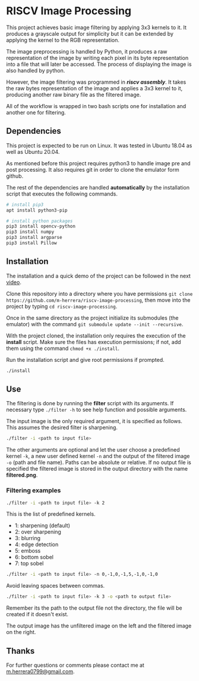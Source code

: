 # RISCV Image Processing

This project achieves basic image filtering by applying 3x3 kernels to it. It produces a 
grayscale output for simplicity but it can be extended by applying the kernel to the RGB 
representation. 

The image preprocessing is handled by Python, it produces a raw representation of the image
by writing each pixel in its byte representation into a file that will later be accessed.
The process of displaying the image is also handled by python.
 
However, the image filtering was programmed in **_riscv assembly_**. It takes the raw bytes 
representation of the image and applies a 3x3 kernel to it, producing another raw binary file
as the filtered image.

All of the workflow is wrapped in two bash scripts one for installation and another one for 
filtering. 


## Dependencies
This project is expected to be run on Linux. It was tested in Ubuntu 18.04 as well as Ubuntu 20.04. 
 
As mentioned before this project requires python3 to handle image pre and post processing. It also 
requires git in order to clone the emulator form github.

The rest of the dependencies are handled **automatically** by the installation script that executes
the following commands.

```bash
# install pip3
apt install python3-pip

# install python packages
pip3 install opencv-python
pip3 install numpy
pip3 install argparse
pip3 install Pillow
```

## Installation
The installation and a quick demo of the project can be followed in the next [video](https://www.youtube.com/watch?v=4rwYiPecA10&t=3s).

Clone this repository into a directory where you have permissions `git clone https://github.com/m-herrera/riscv-image-processing`,
then move into the project by typing `cd riscv-image-processing`. 

Once in the same directory as the project initialize its submodules (the emulator) with the command
`git submodule update --init --recursive`. 
 
With the project cloned, the installation only requires the execution of the **install** script. Make sure the files has 
execution permissions; if not, add them using the command `chmod +x ./install`.

Run the installation script and give root permissions if prompted.
```bash
./install
```
## Use

The filtering is done by running the **filter** script with its arguments. If necessary type `./filter -h`
to see help function and possible arguments.

The input image is the only required argument, it is specified as follows. This assumes the desired filter is 
sharpening.
```bash
./filter -i <path to input file>
```

The other arguments are optional and let the user choose a predefined kernel `-k`, a new user
defined kernel `-n` and the output of the filtered image `-o` (path and file name). Paths can be 
absolute or relative. If no output file is specified the filtered image is stored in the output 
directory with the name **filtered.png**.
### Filtering examples

```bash
./filter -i <path to input file> -k 2
```
This is the list of predefined kernels.

- 1: sharpening (default)
- 2: over sharpening
- 3: blurring
- 4: edge detection
- 5: emboss
- 6: bottom sobel
- 7: top sobel

```bash
./filter -i <path to input file> -n 0,-1,0,-1,5,-1,0,-1,0
```
Avoid leaving spaces between commas.
```bash
./filter -i <path to input file> -k 3 -o <path to output file>
```
Remember its the path to the output file not the directory, the file will be created if it doesn't exist.

The output image has the unfiltered image on the left and the filtered image on the right. 

## Thanks

For further questions or comments please contact me at m.herrera0799@gmail.com.
